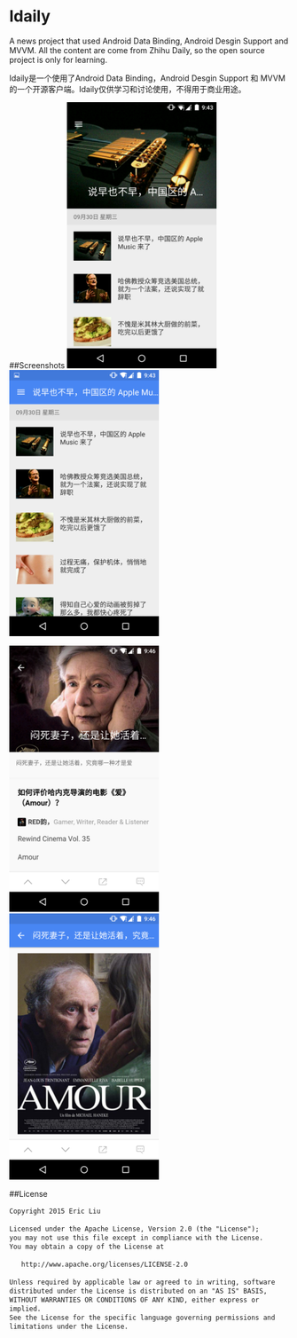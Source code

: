 # Idaily
A news project that used Android Data Binding, Android Desgin Support and MVVM.
All the content are come from Zhihu Daily, so the open source project is only for learning.


Idaily是一个使用了Android Data Binding，Android Desgin Support 和 MVVM 的一个开源客户端。Idaily仅供学习和讨论使用，不得用于商业用途。

##Screenshots
<img src="art/1.png" width="270" height="480" />
<img src="art/2.png" width="270" height="480" />

<img src="art/3.png" width="270" height="480" />
<img src="art/4.png" width="270" height="480" />

##License

    Copyright 2015 Eric Liu

    Licensed under the Apache License, Version 2.0 (the "License");
    you may not use this file except in compliance with the License.
    You may obtain a copy of the License at

       http://www.apache.org/licenses/LICENSE-2.0

    Unless required by applicable law or agreed to in writing, software
    distributed under the License is distributed on an "AS IS" BASIS,
    WITHOUT WARRANTIES OR CONDITIONS OF ANY KIND, either express or implied.
    See the License for the specific language governing permissions and
    limitations under the License.